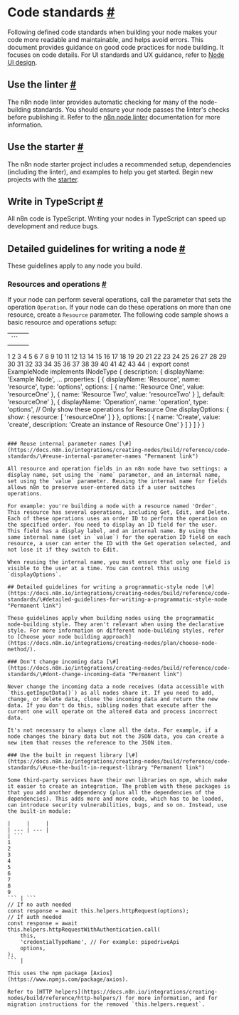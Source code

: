 # Code standards [\#](https://docs.n8n.io/integrations/creating-nodes/build/reference/code-standards/\#code-standards "Permanent link")

Following defined code standards when building your node makes your code more readable and maintainable, and helps avoid errors. This document provides guidance on good code practices for node building. It focuses on code details. For UI standards and UX guidance, refer to [Node UI design](https://docs.n8n.io/integrations/creating-nodes/plan/node-ui-design/).

## Use the linter [\#](https://docs.n8n.io/integrations/creating-nodes/build/reference/code-standards/\#use-the-linter "Permanent link")

The n8n node linter provides automatic checking for many of the node-building standards. You should ensure your node passes the linter's checks before publishing it. Refer to the [n8n node linter](https://docs.n8n.io/integrations/creating-nodes/test/node-linter/) documentation for more information.

## Use the starter [\#](https://docs.n8n.io/integrations/creating-nodes/build/reference/code-standards/\#use-the-starter "Permanent link")

The n8n node starter project includes a recommended setup, dependencies (including the linter), and examples to help you get started. Begin new projects with the [starter](https://github.com/n8n-io/n8n-nodes-starter).

## Write in TypeScript [\#](https://docs.n8n.io/integrations/creating-nodes/build/reference/code-standards/\#write-in-typescript "Permanent link")

All n8n code is TypeScript. Writing your nodes in TypeScript can speed up development and reduce bugs.

## Detailed guidelines for writing a node [\#](https://docs.n8n.io/integrations/creating-nodes/build/reference/code-standards/\#detailed-guidelines-for-writing-a-node "Permanent link")

These guidelines apply to any node you build.

### Resources and operations [\#](https://docs.n8n.io/integrations/creating-nodes/build/reference/code-standards/\#resources-and-operations "Permanent link")

If your node can perform several operations, call the parameter that sets the operation `Operation`. If your node can do these operations on more than one resource, create a `Resource` parameter. The following code sample shows a basic resource and operations setup:

|     |     |
| --- | --- |
| ```
 1
 2
 3
 4
 5
 6
 7
 8
 9
10
11
12
13
14
15
16
17
18
19
20
21
22
23
24
25
26
27
28
29
30
31
32
33
34
35
36
37
38
39
40
41
42
43
44
``` | ```
export const ExampleNode implements INodeType {
    description: {
        displayName: 'Example Node',
        ...
        properties: [
            {
                displayName: 'Resource',
                name: 'resource',
                type: 'options',
                options: [
                    {
                        name: 'Resource One',
                        value: 'resourceOne'
                    },
                    {
                        name: 'Resource Two',
                        value: 'resourceTwo'
                    }
                ],
                default: 'resourceOne'
            },
            {
                displayName: 'Operation',
                name: 'operation',
                type: 'options',
                // Only show these operations for Resource One
                displayOptions: {
                    show: {
                        resource: [
                            'resourceOne'
                        ]
                    }
                },
                options: [
                    {
                        name: 'Create',
                        value: 'create',
                        description: 'Create an instance of Resource One'
                    }
                ]
            }
        ]
    }
}
``` |

### Reuse internal parameter names [\#](https://docs.n8n.io/integrations/creating-nodes/build/reference/code-standards/\#reuse-internal-parameter-names "Permanent link")

All resource and operation fields in an n8n node have two settings: a display name, set using the `name` parameter, and an internal name, set using the `value` parameter. Reusing the internal name for fields allows n8n to preserve user-entered data if a user switches operations.

For example: you're building a node with a resource named 'Order'. This resource has several operations, including Get, Edit, and Delete. Each of these operations uses an order ID to perform the operation on the specified order. You need to display an ID field for the user. This field has a display label, and an internal name. By using the same internal name (set in `value`) for the operation ID field on each resource, a user can enter the ID with the Get operation selected, and not lose it if they switch to Edit.

When reusing the internal name, you must ensure that only one field is visible to the user at a time. You can control this using `displayOptions`.

## Detailed guidelines for writing a programmatic-style node [\#](https://docs.n8n.io/integrations/creating-nodes/build/reference/code-standards/\#detailed-guidelines-for-writing-a-programmatic-style-node "Permanent link")

These guidelines apply when building nodes using the programmatic node-building style. They aren't relevant when using the declarative style. For more information on different node-building styles, refer to [Choose your node building approach](https://docs.n8n.io/integrations/creating-nodes/plan/choose-node-method/).

### Don't change incoming data [\#](https://docs.n8n.io/integrations/creating-nodes/build/reference/code-standards/\#dont-change-incoming-data "Permanent link")

Never change the incoming data a node receives (data accessible with `this.getInputData()`) as all nodes share it. If you need to add, change, or delete data, clone the incoming data and return the new data. If you don't do this, sibling nodes that execute after the current one will operate on the altered data and process incorrect data.

It's not necessary to always clone all the data. For example, if a node changes the binary data but not the JSON data, you can create a new item that reuses the reference to the JSON item.

### Use the built in request library [\#](https://docs.n8n.io/integrations/creating-nodes/build/reference/code-standards/\#use-the-built-in-request-library "Permanent link")

Some third-party services have their own libraries on npm, which make it easier to create an integration. The problem with these packages is that you add another dependency (plus all the dependencies of the dependencies). This adds more and more code, which has to be loaded, can introduce security vulnerabilities, bugs, and so on. Instead, use the built-in module:

|     |     |
| --- | --- |
| ```
1
2
3
4
5
6
7
8
9
``` | ```
// If no auth needed
const response = await this.helpers.httpRequest(options);
// If auth needed
const response = await this.helpers.httpRequestWithAuthentication.call(
	this, 
	'credentialTypeName', // For example: pipedriveApi
	options,
);
``` |

This uses the npm package [Axios](https://www.npmjs.com/package/axios).

Refer to [HTTP helpers](https://docs.n8n.io/integrations/creating-nodes/build/reference/http-helpers/) for more information, and for migration instructions for the removed `this.helpers.request`.